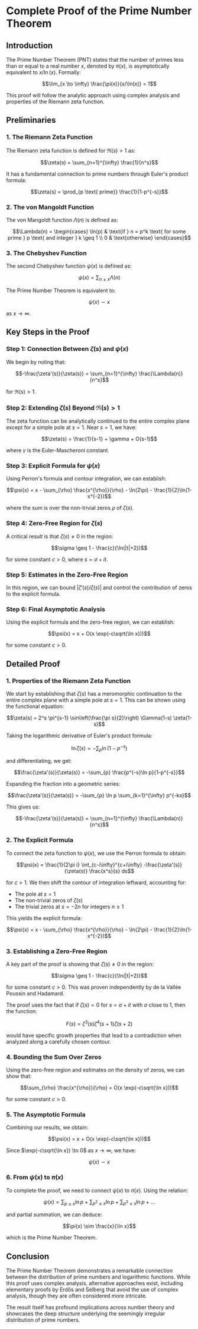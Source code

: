 # Complete Proof of the Prime Number Theorem

## Introduction
The Prime Number Theorem (PNT) states that the number of primes less than or equal to a real number $x$, denoted by $\pi(x)$, is asymptotically equivalent to $x/\ln(x)$. Formally:

$$\lim_{x \to \infty} \frac{\pi(x)}{x/\ln(x)} = 1$$

This proof will follow the analytic approach using complex analysis and properties of the Riemann zeta function.

## Preliminaries

### 1. The Riemann Zeta Function
The Riemann zeta function is defined for $\Re(s) > 1$ as:

$$\zeta(s) = \sum_{n=1}^{\infty} \frac{1}{n^s}$$

It has a fundamental connection to prime numbers through Euler's product formula:

$$\zeta(s) = \prod_{p \text{ prime}} \frac{1}{1-p^{-s}}$$

### 2. The von Mangoldt Function
The von Mangoldt function $\Lambda(n)$ is defined as:

$$\Lambda(n) = 
\begin{cases} 
\ln(p) & \text{if } n = p^k \text{ for some prime } p \text{ and integer } k \geq 1 \\
0 & \text{otherwise}
\end{cases}$$

### 3. The Chebyshev Function
The second Chebyshev function $\psi(x)$ is defined as:

$$\psi(x) = \sum_{n \leq x} \Lambda(n)$$

The Prime Number Theorem is equivalent to:

$$\psi(x) \sim x$$

as $x \to \infty$.

## Key Steps in the Proof

### Step 1: Connection Between $\zeta(s)$ and $\psi(x)$
We begin by noting that:

$$-\frac{\zeta'(s)}{\zeta(s)} = \sum_{n=1}^{\infty} \frac{\Lambda(n)}{n^s}$$

for $\Re(s) > 1$.

### Step 2: Extending $\zeta(s)$ Beyond $\Re(s) > 1$
The zeta function can be analytically continued to the entire complex plane except for a simple pole at $s = 1$. Near $s = 1$, we have:

$$\zeta(s) = \frac{1}{s-1} + \gamma + O(s-1)$$

where $\gamma$ is the Euler-Mascheroni constant.

### Step 3: Explicit Formula for $\psi(x)$
Using Perron's formula and contour integration, we can establish:

$$\psi(x) = x - \sum_{\rho} \frac{x^{\rho}}{\rho} - \ln(2\pi) - \frac{1}{2}\ln(1-x^{-2})$$

where the sum is over the non-trivial zeros $\rho$ of $\zeta(s)$.

### Step 4: Zero-Free Region for $\zeta(s)$
A critical result is that $\zeta(s) \neq 0$ in the region:

$$\sigma \geq 1 - \frac{c}{\ln(|t|+2)}$$

for some constant $c > 0$, where $s = \sigma + it$.

### Step 5: Estimates in the Zero-Free Region
In this region, we can bound $|\zeta'(s)/\zeta(s)|$ and control the contribution of zeros to the explicit formula.

### Step 6: Final Asymptotic Analysis
Using the explicit formula and the zero-free region, we can establish:

$$\psi(x) = x + O(x \exp(-c\sqrt{\ln x}))$$

for some constant $c > 0$.

## Detailed Proof

### 1. Properties of the Riemann Zeta Function

We start by establishing that $\zeta(s)$ has a meromorphic continuation to the entire complex plane with a simple pole at $s = 1$. This can be shown using the functional equation:

$$\zeta(s) = 2^s \pi^{s-1} \sin\left(\frac{\pi s}{2}\right) \Gamma(1-s) \zeta(1-s)$$

Taking the logarithmic derivative of Euler's product formula:

$$\ln \zeta(s) = -\sum_{p} \ln(1-p^{-s})$$

and differentiating, we get:

$$\frac{\zeta'(s)}{\zeta(s)} = -\sum_{p} \frac{p^{-s}\ln p}{1-p^{-s}}$$

Expanding the fraction into a geometric series:

$$\frac{\zeta'(s)}{\zeta(s)} = -\sum_{p} \ln p \sum_{k=1}^{\infty} p^{-ks}$$

This gives us:

$$-\frac{\zeta'(s)}{\zeta(s)} = \sum_{n=1}^{\infty} \frac{\Lambda(n)}{n^s}$$

### 2. The Explicit Formula

To connect the zeta function to $\psi(x)$, we use the Perron formula to obtain:

$$\psi(x) = \frac{1}{2\pi i} \int_{c-i\infty}^{c+i\infty} -\frac{\zeta'(s)}{\zeta(s)} \frac{x^s}{s} ds$$

for $c > 1$. We then shift the contour of integration leftward, accounting for:
- The pole at $s = 1$
- The non-trivial zeros of $\zeta(s)$
- The trivial zeros at $s = -2n$ for integers $n \geq 1$

This yields the explicit formula:

$$\psi(x) = x - \sum_{\rho} \frac{x^{\rho}}{\rho} - \ln(2\pi) - \frac{1}{2}\ln(1-x^{-2})$$

### 3. Establishing a Zero-Free Region

A key part of the proof is showing that $\zeta(s) \neq 0$ in the region:

$$\sigma \geq 1 - \frac{c}{\ln(|t|+2)}$$

for some constant $c > 0$. This was proven independently by de la Vallée Poussin and Hadamard.

The proof uses the fact that if $\zeta(s) = 0$ for $s = \sigma + it$ with $\sigma$ close to 1, then the function:

$$F(s) = \zeta^3(s) \zeta^4(s+1) \zeta(s+2)$$

would have specific growth properties that lead to a contradiction when analyzed along a carefully chosen contour.

### 4. Bounding the Sum Over Zeros

Using the zero-free region and estimates on the density of zeros, we can show that:

$$\sum_{\rho} \frac{x^{\rho}}{\rho} = O(x \exp(-c\sqrt{\ln x}))$$

for some constant $c > 0$.

### 5. The Asymptotic Formula

Combining our results, we obtain:

$$\psi(x) = x + O(x \exp(-c\sqrt{\ln x}))$$

Since $\exp(-c\sqrt{\ln x}) \to 0$ as $x \to \infty$, we have:

$$\psi(x) \sim x$$

### 6. From $\psi(x)$ to $\pi(x)$

To complete the proof, we need to connect $\psi(x)$ to $\pi(x)$. Using the relation:

$$\psi(x) = \sum_{p \leq x} \ln p + \sum_{p^2 \leq x} \ln p + \sum_{p^3 \leq x} \ln p + \ldots$$

and partial summation, we can deduce:

$$\pi(x) \sim \frac{x}{\ln x}$$

which is the Prime Number Theorem.

## Conclusion

The Prime Number Theorem demonstrates a remarkable connection between the distribution of prime numbers and logarithmic functions. While this proof uses complex analysis, alternative approaches exist, including elementary proofs by Erdős and Selberg that avoid the use of complex analysis, though they are often considered more intricate.

The result itself has profound implications across number theory and showcases the deep structure underlying the seemingly irregular distribution of prime numbers.
